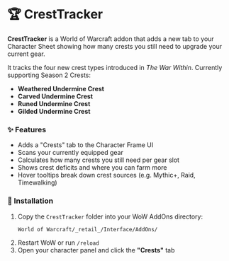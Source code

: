 # 🏆 CrestTracker

**CrestTracker** is a World of Warcraft addon that adds a new tab to your Character Sheet showing how many crests you still need to upgrade your current gear.

It tracks the four new crest types introduced in *The War Within*. Currently supporting Season 2 Crests:
- **Weathered Undermine Crest**
- **Carved Undermine Crest**
- **Runed Undermine Crest**
- **Gilded Undermine Crest**

### ✨ Features
- Adds a "Crests" tab to the Character Frame UI
- Scans your currently equipped gear
- Calculates how many crests you still need per gear slot
- Shows crest deficits and where you can farm more
- Hover tooltips break down crest sources (e.g. Mythic+, Raid, Timewalking)

### 🔧 Installation
1. Copy the `CrestTracker` folder into your WoW AddOns directory:
   ```
   World of Warcraft/_retail_/Interface/AddOns/
   ```
2. Restart WoW or run `/reload`
3. Open your character panel and click the **"Crests"** tab
